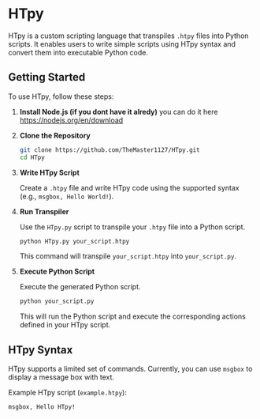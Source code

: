 # HTpy

HTpy is a custom scripting language that transpiles `.htpy` files into Python scripts. It enables users to write simple scripts using HTpy syntax and convert them into executable Python code.

## Getting Started

To use HTpy, follow these steps:

1. **Install Node.js (if you dont have it alredy)**
you can do it here https://nodejs.org/en/download

2. **Clone the Repository**

   ```bash
   git clone https://github.com/TheMaster1127/HTpy.git
   cd HTpy
   ```

3. **Write HTpy Script**

   Create a `.htpy` file and write HTpy code using the supported syntax (e.g., `msgbox, Hello World!`).

4. **Run Transpiler**

   Use the `HTpy.py` script to transpile your `.htpy` file into a Python script.

   ```bash
   python HTpy.py your_script.htpy
   ```

   This command will transpile `your_script.htpy` into `your_script.py`.

5. **Execute Python Script**

   Execute the generated Python script.

   ```bash
   python your_script.py
   ```

   This will run the Python script and execute the corresponding actions defined in your HTpy script.

## HTpy Syntax

HTpy supports a limited set of commands. Currently, you can use `msgbox` to display a message box with text.

Example HTpy script (`example.htpy`):

```plaintext
msgbox, Hello HTpy!
```

